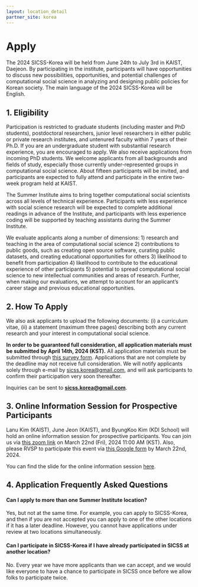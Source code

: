 ```yaml
---
layout: location_detail
partner_site: korea
---
```


# Apply
The 2024 SICSS-Korea will be held from June 24th to July 3rd in KAIST, Daejeon. By participating in the institute, participants will have opportunities to discuss new possibilities, opportunities, and potential challenges of computational social science in analyzing and designing public policies for Korean society. The main language of the 2024 SICSS-Korea will be English.

## 1. Eligibility
Participation is restricted to graduate students (including master and PhD students), postdoctoral researchers, junior level researchers in either public or private research institutes, and untenured faculty within 7 years of their Ph.D. If you are an undergraduate student with substantial research experience, you are encouraged to apply. We also receive applications from incoming PhD students. We welcome applicants from all backgrounds and fields of study, especially those currently under-represented groups in computational social science. About fifteen participants will be invited, and participants are expected to fully attend and participate in the entire two-week program held at KAIST.

The Summer Institute aims to bring together computational social scientists across all levels of technical experience. Participants with less experience with social science research will be expected to complete additional readings in advance of the Institute, and participants with less experience coding will be supported by teaching assistants during the Summer Institute.

We evaluate applicants along a number of dimensions: 1) research and teaching in the area of computational social science 2) contributions to public goods, such as creating open source software, curating public datasets, and creating educational opportunities for others 3) likelihood to benefit from participation 4) likelihood to contribute to the educational experience of other participants 5) potential to spread computational social science to new intellectual communities and areas of research. Further, when making our evaluations, we attempt to account for an applicant’s career stage and previous educational opportunities.

## 2. How To Apply
We also ask applicants to upload the following documents: (i) a curriculum vitae, (ii) a statement (maximum three pages) describing both any current research and your interest in computational social science. 

**In order to be guaranteed full consideration, all application materials must be submitted by April 14th, 2024 (KST).** All application materials must be submitted through [this survey form](https://forms.gle/wfVWEojZa3iaw1mU7). Applications that are not complete by the deadline may not receive full consideration. We will notify applicants solely through e-mail by sicss.korea@gmail.com, and will ask participants to confirm their participation very soon thereafter.

Inquiries can be sent to **sicss.korea@gmail.com**.

## 3. Online Information Session for Prospective Participants

Lanu Kim (KAIST), June Jeon (KAIST), and ByungKoo Kim (KDI School) will hold an online information session for prospective participants. You can join us via [this zoom link](https://bit.ly/3uFUdYW) on March 22nd (Fri), 2024 11:00 AM (KST). Also, please RVSP to participate this event via [this Google form](https://forms.gle/HMJbbCzcaT2xWtzN6) by March 22nd, 2024.

You can find the slide for the online information session [here](https://www.dropbox.com/s/sii2ewn8800otav/SICSS2024_Webinar.pdf?dl=0).

## 4. Application Frequently Asked Questions

#### Can I apply to more than one Summer Institute location?

Yes, but not at the same time. For example, you can apply to SICSS-Korea, and then if you are not accepted you can apply to one of the other locations if it has a later deadline. However, you cannot have applications under review at two locations simultaneously.

#### Can I participate in SICSS-Korea if I have already participated in SICSS at another location?

No. Every year we have more applicants than we can accept, and we would like everyone to have a chance to participate in SICSS once before we allow folks to participate twice.

